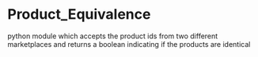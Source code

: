 # Product_Equivalence
python module which accepts the product ids from two different marketplaces  and returns a boolean indicating if the products are identical
